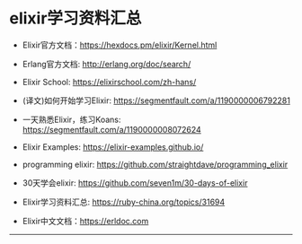 # elixir学习资料汇总

* Elixir官方文档：<https://hexdocs.pm/elixir/Kernel.html>
* Erlang官方文档: <http://erlang.org/doc/search/>
* Elixir School: <https://elixirschool.com/zh-hans/>

* (译文)如何开始学习Elixir: <https://segmentfault.com/a/1190000006792281>
* 一天熟悉Elixir，练习Koans: <https://segmentfault.com/a/1190000008072624>
* Elixir Examples: <https://elixir-examples.github.io/>
* programming elixir: <https://github.com/straightdave/programming_elixir>
* 30天学会elixir: <https://github.com/seven1m/30-days-of-elixir>
* Elixir学习资料汇总: <https://ruby-china.org/topics/31694>
* Elixir中文文档：<https://erldoc.com>
---
